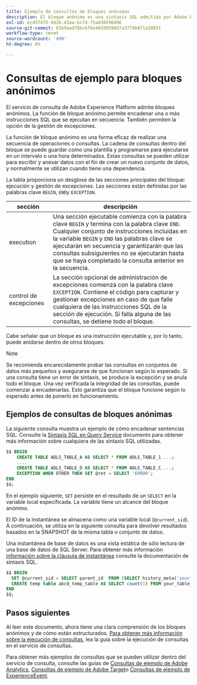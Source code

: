 ```yaml
---
title: Ejemplo de consultas de bloques anónimas
description: El bloque anónimo es una sintaxis SQL admitida por Adobe Experience Platform Query Service, que le permite ejecutar de forma eficaz una secuencia de consultas
exl-id: ec497475-9d2b-43aa-bcf4-75a430590496
source-git-commit: 83b9aad78bcbf6e40d3059607a3779b6f1a2083f
workflow-type: tm+mt
source-wordcount: '499'
ht-degree: 0%

---
```


# Consultas de ejemplo para bloques anónimos

El servicio de consulta de Adobe Experience Platform admite bloques anónimos. La función de bloque anónimo permite encadenar una o más instrucciones SQL que se ejecutan en secuencia. También permiten la opción de la gestión de excepciones.

La función de bloque anónimo es una forma eficaz de realizar una secuencia de operaciones o consultas. La cadena de consultas dentro del bloque se puede guardar como una plantilla y programarse para ejecutarse en un intervalo o una hora determinados. Estas consultas se pueden utilizar para escribir y anexar datos con el fin de crear un nuevo conjunto de datos, y normalmente se utilizan cuando tiene una dependencia.

La tabla proporciona un desglose de las secciones principales del bloque: ejecución y gestión de excepciones. Las secciones están definidas por las palabras clave `BEGIN`, `END`y `EXCEPTION`.

| sección | descripción |
|---|---|
| execution | Una sección ejecutable comienza con la palabra clave `BEGIN` y termina con la palabra clave `END`. Cualquier conjunto de instrucciones incluidas en la variable `BEGIN` y `END` las palabras clave se ejecutarán en secuencia y garantizarán que las consultas subsiguientes no se ejecutarán hasta que se haya completado la consulta anterior en la secuencia. |
| control de excepciones | La sección opcional de administración de excepciones comienza con la palabra clave `EXCEPTION`. Contiene el código para capturar y gestionar excepciones en caso de que falle cualquiera de las instrucciones SQL de la sección de ejecución. Si falla alguna de las consultas, se detiene todo el bloque. |

Cabe señalar que un bloque es una instrucción ejecutable y, por lo tanto, puede anidarse dentro de otros bloques.

>[!NOTE]
>
> Se recomienda encarecidamente probar las consultas en conjuntos de datos más pequeños y asegurarse de que funcionan según lo esperado. Si una consulta tiene un error de sintaxis, se produce la excepción y se anula todo el bloque. Una vez verificada la integridad de las consultas, puede comenzar a encadenarlas. Esto garantiza que el bloque funcione según lo esperado antes de ponerlo en funcionamiento.

## Ejemplos de consultas de bloques anónimas

La siguiente consulta muestra un ejemplo de cómo encadenar sentencias SQL. Consulte la [Sintaxis SQL en Query Service](../sql/syntax.md) documento para obtener más información sobre cualquiera de las sintaxis SQL utilizadas.

```SQL
$$ BEGIN
    CREATE TABLE ADLS_TABLE_A AS SELECT * FROM ADLS_TABLE_1....;
    ....
    CREATE TABLE ADLS_TABLE_D AS SELECT * FROM ADLS_TABLE_C....; 
    EXCEPTION WHEN OTHER THEN SET @ret = SELECT 'ERROR';
END
$$;
```

En el ejemplo siguiente, `SET` persiste en el resultado de un `SELECT` en la variable local especificada. La variable tiene un alcance del bloque anónimo.

El ID de la instantánea se almacena como una variable local (`@current_sid`). A continuación, se utiliza en la siguiente consulta para devolver resultados basados en la SNAPSHOT de la misma tabla o conjunto de datos.

Una instantánea de base de datos es una vista estática de sólo lectura de una base de datos de SQL Server. Para obtener más información [información sobre la cláusula de instantánea](../sql/syntax.md#SNAPSHOT-clause) consulte la documentación de sintaxis SQL.

```SQL
$$ BEGIN                                             
  SET @current_sid = SELECT parent_id  FROM (SELECT history_meta('your_table_name')) WHERE  is_current = true;
  CREATE temp table abcd_temp_table AS SELECT count(1) FROM your_table_name  SNAPSHOT SINCE @current_sid;                                                                                           
END
$$;
```

## Pasos siguientes

Al leer este documento, ahora tiene una clara comprensión de los bloques anónimos y de cómo están estructurados. [Para obtener más información sobre la ejecución de consultas](./writing-queries.md), lea la guía sobre la ejecución de consultas en el servicio de consultas.

Para obtener más ejemplos de consultas que se pueden utilizar dentro del servicio de consulta, consulte las guías de [Consultas de ejemplo de Adobe Analytics](./adobe-analytics.md), [Consultas de ejemplo de Adobe Target](./adobe-target.md)o [Consultas de ejemplo de ExperienceEvent](./experience-event-queries.md).
